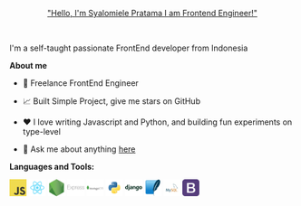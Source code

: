 <p align="center"><a href="https://syalomielepratama.github.io">"Hello, I'm Syalomiele Pratama I am Frontend Engineer!"</a></p>

<br />

I'm a self-taught passionate FrontEnd developer from Indonesia

**About me**

- 💼 Freelance FrontEnd Engineer 

- 📈 Built Simple Project, give me stars on GitHub

- ❤️ I love writing Javascript and Python, and building fun experiments on type-level

- 💬 Ask me about anything [here](https://syalomielepratama.github.io)

**Languages and Tools:** 

<code><img height="30" alt="javascript" src="https://raw.githubusercontent.com/github/explore/80688e429a7d4ef2fca1e82350fe8e3517d3494d/topics/javascript/javascript.png"></code>
<code><img height="30" alt="react" src="https://raw.githubusercontent.com/github/explore/80688e429a7d4ef2fca1e82350fe8e3517d3494d/topics/react/react.png"></code>
<code><img height="30" alt="nodejs" src="https://raw.githubusercontent.com/github/explore/80688e429a7d4ef2fca1e82350fe8e3517d3494d/topics/nodejs/nodejs.png"></code>
<code><img height="30" alt="express" src="https://raw.githubusercontent.com/github/explore/5c03decc5d38ff22ec9c1ebd6d7b7f4fe1de1b63/topics/express/express.png"></code>
<code><img height="30" alt="mongodb" src="https://raw.githubusercontent.com/github/explore/a51c6a9f43b18efb8a3a6fa5e29fdbb3a9843bbf/topics/mongodb/mongodb.png"></code>
<code><img height="30" alt="python" src="https://raw.githubusercontent.com/github/explore/13cdbd09d63e1191cbf2bb7a204489c0328ecb76/topics/python/python.png"></code>
<code><img height="30" alt="django" src="https://raw.githubusercontent.com/github/explore/5f0f9fe5db7265c342442e7a460d810980507a91/topics/django/django.png"></code>
<code><img height="30" alt="sqlite" src="https://raw.githubusercontent.com/github/explore/fe77eb9b7b348d1b078edfb3783d7e571b90de2d/topics/sqlite/sqlite.png"></code>
<code><img height="30" alt="mysql" src="https://raw.githubusercontent.com/github/explore/5829e4e2d739c22747d2158da9ad3e10518cb2f4/topics/mysql/mysql.png"></code>
<code><img height="30" alt="bootstrap" src="https://raw.githubusercontent.com/github/explore/0ac36c9f717b69b9b32f6fc08a6d0b9e318c90c5/topics/bootstrap/bootstrap.png"></code>
